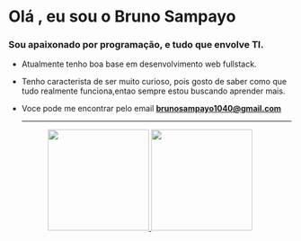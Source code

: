 # Olá , eu sou o Bruno Sampayo 



### Sou apaixonado por programação, e tudo que envolve TI.


- Atualmente tenho boa base em desenvolvimento web fullstack.
- Tenho caracterista de ser muito curioso, pois gosto de saber como que tudo realmente funciona,entao sempre estou buscando aprender mais.
- Voce pode me encontrar pelo email **brunosampayo1040@gmail.com** 



  <hr/>                     



<div align="center" style="display:"flex" >
  <a href="https://github.com/BrunoSampayo">
    <img height="180em" src="https://github-readme-stats.vercel.app/api?username=BrunoSampayo&show_icons=true&theme=transparent"/>
    <img height="180em" src="https://github-readme-stats.vercel.app/api/top-langs/?username=BrunoSampayo&layout=compact&langs_count=7&theme=dark"/>
</div>
